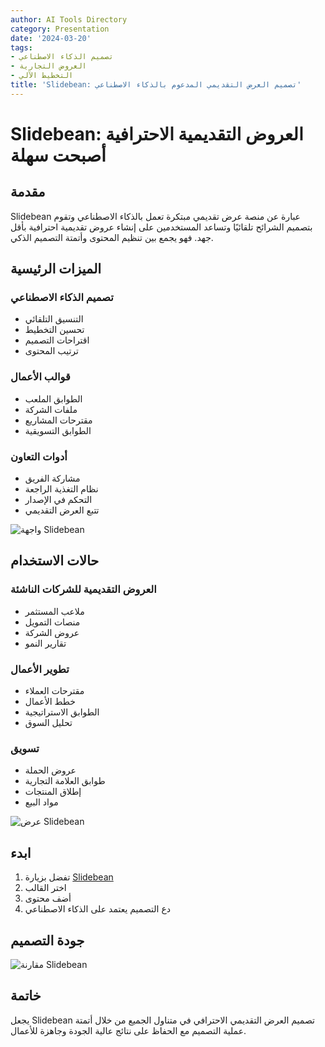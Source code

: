 ```yaml
---
author: AI Tools Directory
category: Presentation
date: '2024-03-20'
tags:
- تصميم الذكاء الاصطناعي
- العروض التجارية
- التخطيط الآلي
title: 'Slidebean: تصميم العرض التقديمي المدعوم بالذكاء الاصطناعي'
---
```


# Slidebean: العروض التقديمية الاحترافية أصبحت سهلة

## مقدمة

Slidebean عبارة عن منصة عرض تقديمي مبتكرة تعمل بالذكاء الاصطناعي وتقوم بتصميم الشرائح تلقائيًا وتساعد المستخدمين على إنشاء عروض تقديمية احترافية بأقل جهد. فهو يجمع بين تنظيم المحتوى وأتمتة التصميم الذكي.

## الميزات الرئيسية

### تصميم الذكاء الاصطناعي
- التنسيق التلقائي
- تحسين التخطيط
- اقتراحات التصميم
- ترتيب المحتوى

### قوالب الأعمال
- الطوابق الملعب
- ملفات الشركة
- مقترحات المشاريع
- الطوابق التسويقية

### أدوات التعاون
- مشاركة الفريق
- نظام التغذية الراجعة
- التحكم في الإصدار
- تتبع العرض التقديمي

![واجهة Slidebean](/imgs/slidebean/interface.jpg)

## حالات الاستخدام

### العروض التقديمية للشركات الناشئة
- ملاعب المستثمر
- منصات التمويل
- عروض الشركة
- تقارير النمو

### تطوير الأعمال
- مقترحات العملاء
- خطط الأعمال
- الطوابق الاستراتيجية
- تحليل السوق

### تسويق
- عروض الحملة
- طوابق العلامة التجارية
- إطلاق المنتجات
- مواد البيع

![عرض Slidebean](/imgs/slidebean/demo.jpg)

## ابدء

1. تفضل بزيارة [Slidebean](https://slidebean.com)
2. اختر القالب
3. أضف محتوى
4. دع التصميم يعتمد على الذكاء الاصطناعي

## جودة التصميم

![مقارنة Slidebean](/imgs/slidebean/comparison.jpg)

## خاتمة

يجعل Slidebean تصميم العرض التقديمي الاحترافي في متناول الجميع من خلال أتمتة عملية التصميم مع الحفاظ على نتائج عالية الجودة وجاهزة للأعمال.